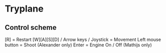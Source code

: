 # Tryplane

## Control scheme
[R] = Restart
[W][A][S][D] / Arrow keys / Joystick = Movement
Left mouse button = Shoot (Alexander only)
Enter = Engine On / Off (Mathijs only)
